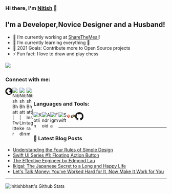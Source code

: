 ### Hi there, I'm [Nitish][website] 👋

## I'm a Developer,Novice Designer and a Husband!
- 🔭 I’m currently working at [ShareTheMeal][workwebsite]!
- 🌱 I’m currently learning everything 🤣
- 🥅 2021 Goals: Contribute more to Open Source projects
- ⚡ Fun fact: I love to draw and play chess

![](https://github-profile-trophy.vercel.app/?username=initishbhatt)

### Connect with me:

[<img align="left" alt="koffeeandme.com" width="22px" src="https://raw.githubusercontent.com/iconic/open-iconic/master/svg/globe.svg" />][website]
[<img align="left" alt="Nitish Bhatt | Twitter" width="22px" src="https://cdn.jsdelivr.net/npm/simple-icons@v3/icons/twitter.svg" />][twitter]
[<img align="left" alt="Nitish Bhatt | LinkedIn" width="22px" src="https://cdn.jsdelivr.net/npm/simple-icons@v3/icons/linkedin.svg" />][linkedin]
[<img align="left" alt="Nitish Bhatt| Instagram" width="22px" src="https://cdn.jsdelivr.net/npm/simple-icons@v3/icons/instagram.svg" />][instagram]

<br />

### Languages and Tools:
[<img align="left" alt="Kotlin" width="26px" src="https://avatars.githubusercontent.com/kotlin" />][kotlin]
[<img align="left" alt="Android" width="26px" src="https://avatars.githubusercontent.com/android" />][android]
[<img align="left" alt="Figma" width="26px" src="https://avatars.githubusercontent.com/figma" />][figma]
[<img align="left" alt="Swift" width="26px" src="https://camo.githubusercontent.com/de32b354687f1cd9b05a89e4aa03c7f2d311f294/68747470733a2f2f73776966742e6f72672f6173736574732f696d616765732f73776966742e737667" />][swift]
[<img align="left" alt="Git" width="26px" src="https://raw.githubusercontent.com/github/explore/80688e429a7d4ef2fca1e82350fe8e3517d3494d/topics/git/git.png" />][git]
[<img align="left" alt="GitHub" width="26px" src="https://raw.githubusercontent.com/github/explore/78df643247d429f6cc873026c0622819ad797942/topics/github/github.png" />][github]

<br />
<br />

---

### 📕 Latest Blog Posts
<!-- BLOG-POST-LIST:START -->
- [Understanding the Four Rules of Simple Design](https://www.nitishbhatt.dev/books/understanding-the-four-rules-of-simple-design-2/)
- [Swift UI Series #1: Floating Action Button](https://www.nitishbhatt.dev/swift-ui-series-floating-action-button/)
- [The Effective Engineer by Edmond Lau](https://www.nitishbhatt.dev/books/effective-engineer/)
- [Ikigai: The Japanese Secret to a Long and Happy Life](https://www.nitishbhatt.dev/books/ikigai-the-japanese-secret-to-a-long-and-happy-life-https-www-goodreads-com-book-show-40534545-ikigai/)
- [Let's Talk Money: You've Worked Hard for It, Now Make It Work for You](https://www.nitishbhatt.dev/books/lets-talk-money-youve-worked-hard-for-it-now-make-it-work-for-you/)
<!-- BLOG-POST-LIST:END -->

---

<img align="left" alt="initishbhatt's Github Stats" src="https://github-readme-stats.initishbhatt.vercel.app/api?username=initishbhatt&show_icons=true&hide_border=true" />

[website]: https://www.nitishbhatt.dev
[twitter]: https://twitter.com/initishbhatt
[instagram]: https://instagram.com/nitiishbhatt
[linkedin]: https://linkedin.com/in/initishbhatt
[workwebsite]: https://sharethemeal.org/en/index.html
[kotlin]:https://github.com/kotlin
[Android]:https://github.com/android
[figma]:https://github.com/figma
[swift]:https://github.com/apple
[git]:https://github.com/
[github]:https://github.com/


